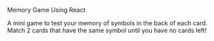Memory Game Using React

A mini game to test your memory of symbols in the back of each card. Match 2 cards that have the same symbol until you have no cards left!
